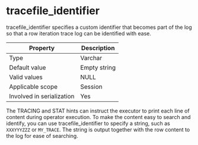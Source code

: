 # tracefile_identifier

tracefile_identifier specifies a custom identifier that becomes part of the log so that a row iteration trace log can be identified with ease.

| **Property** | **Description** |
|---------|---------|
| Type | Varchar |
| Default value | Empty string |
| Valid values | NULL |
| Applicable scope | Session |
| Involved in serialization | Yes |

The TRACING and STAT hints can instruct the executor to print each line of content during operator execution. To make the content easy to search and identify, you can use tracefile_identifier to specify a string, such as `XXXYYYZZZ` or `MY_TRACE`. The string is output together with the row content to the log for ease of searching.
